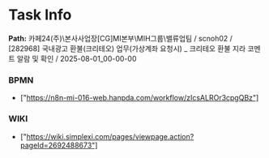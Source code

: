 # Task Info

**Path:** 카페24(주)\본사사업장\[CG]MI본부\MIH그룹\밸류업팀 / scnoh02 / [282968] 국내광고 환불(크리테오) 업무(가상계좌 요청시) _ 크리테오 환불 지라 코멘트 알람 및 확인 / 2025-08-01_00-00-00

### BPMN
- ["https://n8n-mi-016-web.hanpda.com/workflow/zIcsALROr3cpgQBz"]

### WIKI
- ["https://wiki.simplexi.com/pages/viewpage.action?pageId=2692488673"]

